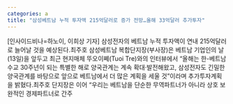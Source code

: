 ```yaml
---
categories: a
title: "삼성베트남 누적 투자액 215억달러로 증가 전망…올해 33억달러 추가투자"
---
```

[인사이드비나=하노이, 이희상 기자] 삼성전자의 베트남 누적 투자액이 연내 215억달러로 늘어날 것을 예상된다.최주호 삼성베트남 복합단지장(부사장)은 베트남 기업인의 날(13일)을 앞두고 최근 현지매체 뚜오이쩨(Tuoi Tre)와의 인터뷰에서 “올해는 한-베트남 수교 30주년이 되는 특별한 해로 양국관계는 계속 확대·발전해왔고, 삼성전자도 긴밀한 양국관계를 바탕으로 앞으로 베트남에서 더 많은 계획을 세울 것”이라며 추가투자계획을 밝혔다.최주호 단지장은 이어 “우리는 베트남을 단순한 무역파트너가 아니라 상호 보완적인 경제파트너로 간주